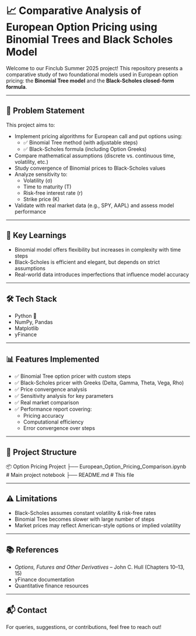 # 📈 Comparative Analysis of European Option Pricing using Binomial Trees and Black Scholes Model

Welcome to our Finclub Summer 2025 project! This repository presents a comparative study of two foundational models used in European option pricing: the **Binomial Tree model** and the **Black-Scholes closed-form formula**.

---

## 📌 Problem Statement

This project aims to:

- Implement pricing algorithms for European call and put options using:
  - ✅ Binomial Tree method (with adjustable steps)
  - ✅ Black-Scholes formula (including Option Greeks)
- Compare mathematical assumptions (discrete vs. continuous time, volatility, etc.)
- Study convergence of Binomial prices to Black-Scholes values
- Analyze sensitivity to:
  - Volatility (σ)
  - Time to maturity (T)
  - Risk-free interest rate (r)
  - Strike price (K)
- Validate with real market data (e.g., SPY, AAPL) and assess model performance

---

## 🧠 Key Learnings

- Binomial model offers flexibility but increases in complexity with time steps
- Black-Scholes is efficient and elegant, but depends on strict assumptions
- Real-world data introduces imperfections that influence model accuracy

---

## 🛠 Tech Stack

- Python 🐍
- NumPy, Pandas
- Matplotlib
- yFinance

---

## 📊 Features Implemented

- ✅ Binomial Tree option pricer with custom steps  
- ✅ Black-Scholes pricer with Greeks (Delta, Gamma, Theta, Vega, Rho)  
- ✅ Price convergence analysis  
- ✅ Sensitivity analysis for key parameters  
- ✅ Real market comparison  
- ✅ Performance report covering:
  - Pricing accuracy  
  - Computational efficiency  
  - Error convergence over steps  

---

## 📁 Project Structure
📦 Option Pricing Project
├── European_Option_Pricing_Comparison.ipynb # Main project notebook
├── README.md # This file

---

## ⚠️ Limitations

- Black-Scholes assumes constant volatility & risk-free rates
- Binomial Tree becomes slower with large number of steps
- Market prices may reflect American-style options or implied volatility

---

## 📚 References

- *Options, Futures and Other Derivatives* – John C. Hull (Chapters 10–13, 15)
- yFinance documentation  
- Quantitative finance resources

---

## 📬 Contact

For queries, suggestions, or contributions, feel free to reach out!

